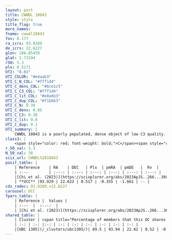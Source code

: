 ```yaml
---
layout: post
title: CWWDL 10843
style: style
title_flag: true
more_names: 
fname: cwwdl10843
fov: 0.177
ra_icrs: 93.9289
de_icrs: 22.6227
glon: 188.85459
glat: 2.73194
r50: 5.3
plx: 0.5171
UTI: "0.03"
UTI_COLOR: "#e4aab3"
UTI_C_N_COL: "#fff1d4"
UTI_C_dens_COL: "#bce1c5"
UTI_C_C3_COL: "#fff1d4"
UTI_C_lit_COL: "#e0a6b3"
UTI_C_dup_COL: "#f1b6b3"
UTI_C_N: 0.38
UTI_C_dens: 0.85
UTI_C_C3: 0.38
UTI_C_lit: 0.0
UTI_C_dup: 0.1
UTI_summary: |
    CWWDL 10843 is a poorly populated, dense object of low C3 quality. It was recently reported in the literature.<br><br><span style="color: #99180f; font-weight: bold;">Warning: </span>This is likely a duplicate object, which shares a large percentage of members with at least one previously reported entry.
class3: |
    <span style="color: red; font-weight: bold;">C</span><span style="color: #FFC300; font-weight: bold;">B</span>
r_50_val: 5.3
N_50_val: 38
scix_url: CWWDL%2010843
posit_table: |
    | Reference    | RA    | DEC   | Plx  | pmRA  | pmDE   |  Rv  |
    | :---         | :---: | :---: | :---: | :---: | :---: | :---: |
    |[Chi et al. (2023)](https://scixplorer.org/abs/2023ApJS..266...36C) | 93.911 | 22.613 | 0.51 | -0.389 | -1.602 | -6.772 |
    | **UCC** |93.929 | 22.623 | 0.517 | -0.355 | -1.661 | -- | 
cds_radec: 93.9289,+22.6227
carousel: UCC
fpars_table: |
    | Reference |  Values |
    | :---  |  :---:  |
    | [Chi et al. (2023)](https://scixplorer.org/abs/2023ApJS..266...36C) | `logAge=5.85, Z=0.44` |
shared_table: |
    | Cluster | <span title="Percentage of members that this OC shares with the ones listed">%</span>   | RA   | DEC   | Plx   | pmRA  | pmDE  | Rv | UTI |
    | :-: | :-: |:-: | :-: | :-: | :-: | :-: | :-: | :-: |
    |[UBC 1305](/_clusters/ubc1305/)| 89.5 | 93.94 | 22.62 | 0.52 | -0.35 | -1.67 | -- |0.47 |
---
```


